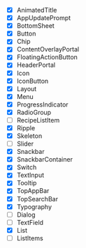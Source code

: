 - [x] AnimatedTitle
- [x] AppUpdatePrompt
- [x] BottomSheet
- [x] Button
- [x] Chip
- [x] ContentOverlayPortal
- [x] FloatingActionButton
- [x] HeaderPortal
- [x] Icon
- [x] IconButton
- [x] Layout
- [x] Menu
- [x] ProgressIndicator
- [x] RadioGroup
- [ ] RecipeListItem
- [x] Ripple
- [x] Skeleton
- [ ] Slider
- [x] Snackbar
- [x] SnackbarContainer
- [x] Switch
- [x] TextInput
- [x] Tooltip
- [x] TopAppBar
- [x] TopSearchBar
- [x] Typography
- [ ] Dialog
- [ ] TextField
- [x] List
- [ ] ListItems